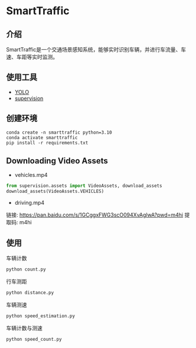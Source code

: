 # SmartTraffic

## 介绍
SmartTraffic是一个交通场景感知系统，能够实时识别车辆，并进行车流量、车速、车距等实时监测。

## 使用工具
- [YOLO](https://docs.ultralytics.com/)
- [supervision](https://supervision.roboflow.com/latest/)

## 创建环境
```shell
conda create -n smarttraffic python=3.10
conda activate smarttraffic
pip install -r requirements.txt
```

## Downloading Video Assets
- vehicles.mp4
```python
from supervision.assets import VideoAssets, download_assets
download_assets(VideoAssets.VEHICLES)
```
- driving.mp4

链接: https://pan.baidu.com/s/1GCggxFWG3scO094XvAglwA?pwd=m4hi 提取码: m4hi

## 使用
车辆计数
```python
python count.py
```
行车测距
```python
python distance.py
```
车辆测速
```python
python speed_estimation.py
```
车辆计数与测速
```python
python speed_count.py
```